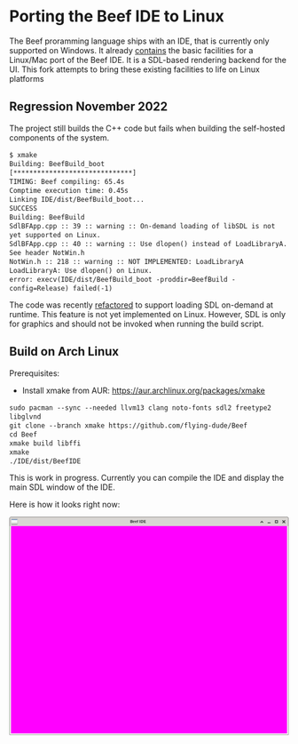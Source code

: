 # Porting the Beef IDE to Linux

The Beef proramming language ships with an IDE, that is currently only supported on Windows.
It already
[contains](https://github.com/beefytech/Beef/tree/master/BeefySysLib/platform/sdl)
the basic facilities for a Linux/Mac port of the Beef IDE.
It is a SDL-based rendering backend for the UI.
This fork attempts to bring these existing facilities to life on Linux platforms

## Regression November 2022

The project still builds the C++ code but fails when building the self-hosted components of the system.

```
$ xmake
Building: BeefBuild_boot
[******************************]
TIMING: Beef compiling: 65.4s
Comptime execution time: 0.45s
Linking IDE/dist/BeefBuild_boot...
SUCCESS
Building: BeefBuild
SdlBFApp.cpp :: 39 :: warning :: On-demand loading of libSDL is not yet supported on Linux.
SdlBFApp.cpp :: 40 :: warning :: Use dlopen() instead of LoadLibraryA. See header NotWin.h
NotWin.h :: 218 :: warning :: NOT IMPLEMENTED: LoadLibraryA
LoadLibraryA: Use dlopen() on Linux.
error: execv(IDE/dist/BeefBuild_boot -proddir=BeefBuild -config=Release) failed(-1)
```

The code was recently
[refactored](https://github.com/beefytech/Beef/commit/7293fed046f5f113262d234fab17d7e34025f92c#diff-5bf8db506926a1015f86b15a7bb4e07283f6fe51166f3551dc3cf4ba1ad1fa5fR33)
to support loading SDL on-demand at runtime.
This feature is not yet implemented on Linux.
However, SDL is only for graphics and should not be invoked when running the build script.

## Build on Arch Linux

Prerequisites:

* Install xmake from AUR: https://aur.archlinux.org/packages/xmake

```
sudo pacman --sync --needed llvm13 clang noto-fonts sdl2 freetype2 libglvnd
git clone --branch xmake https://github.com/flying-dude/Beef
cd Beef
xmake build libffi
xmake
./IDE/dist/BeefIDE
```

This is work in progress.
Currently you can compile the IDE and display the main SDL window of the IDE.

Here is how it looks right now:

![Screenshot](BeefIDE-Linux.png)

